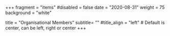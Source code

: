 +++
fragment = "items"
#disabled = false
date = "2020-08-31"
weight = 75
background = "white"

title = "Organisational Members"
subtitle= ""
#title_align = "left" # Default is center, can be left, right or center
+++
